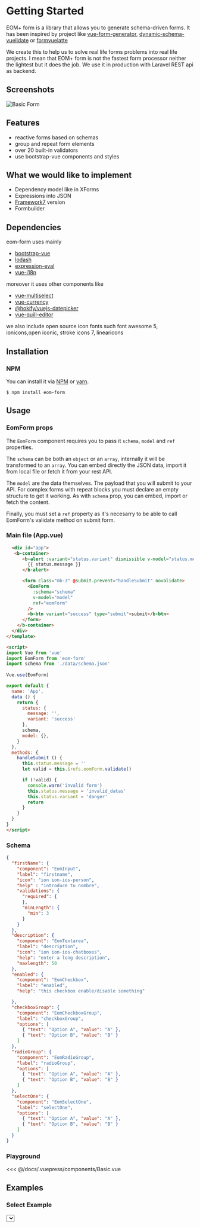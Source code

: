# Getting Started

EOM+ form is a library that allows you to generate schema-driven forms. It has been inspired by project like [vue-form-generator](https://github.com/vue-generators/vue-form-generator), [dynamic-schema-vuelidate](https://github.com/marina-mosti/dynamic-schema-vuelidate) or [formvuelatte](https://formvuelatte.netlify.app/) 

We create this to help us to solve real life forms problems into real life projects. I mean that EOM+ form is not the fastest form processor neither the lightest but
it does the job. We use it in production with Laravel REST api as backend.

## Screenshots

![Basic Form](https://scramatte.github.io/eom-form-docs/eomform1.png)

## Features

*   reactive forms based on schemas
*   group and repeat form elements
*   over 20 built-in validators
*   use bootstrap-vue components and styles

## What we would like to implement

*   Dependency model like in XForms
*   Expressions into JSON
*   [Framework7](https://framework7.io/) version
*   Formbuilder

## Dependencies

eom-form uses mainly 
*   [bootstrap-vue](https://bootstrap-vue.org/)
*   [lodash](https://lodash.com/)
*   [expression-eval](https://github.com/donmccurdy/expression-eval)
*   [vue-i18n](https://kazupon.github.io/vue-i18n/)

moreover it uses other components like
*   [vue-multiselect](https://vue-multiselect.js.org/)
*   [vue-currency](https://dm4t2.github.io/vue-currency-input/)
*   [@hokify/vuejs-datepicker](https://github.com/hokify/vuejs-datepicker)
*   [vue-quill-editor](https://github.com/surmon-china/vue-quill-editor)

we also include open source icon fonts such font awesome 5, ionicons,open iconic, stroke icons 7, linearicons

## Installation

### NPM

You can install it via [NPM](http://npmjs.org/) or [yarn](https://yarnpkg.com/).
```
$ npm install eom-form
```

## Usage

### EomForm props

The `EomForm` component requires you to pass it `schema`, `model` and `ref` properties.
 
The `schema` can be both an `object` or an `array`, internally it will be transformed to an `array`.
You can embed directly the JSON data, import it from local file or fetch it from your rest API.

The `model` are the data themselves. The payload that you will submit to your API. For complex forms with repeat blocks you must declare an empty structure to get it working.
As with `schema` prop, you can embed, import or fetch the content.

Finally, you must set a `ref` property as it's necesarry to be able to call EomForm's validate method on submit form.

### Main file (App.vue)
	
```html <template>
  <div id="app">
   <b-container> 
      <b-alert :variant="status.variant" dismissible v-model="status.message" v-if="status.message">
        {{ status.message }}
      </b-alert>

      <form class="mb-3" @submit.prevent="handleSubmit" novalidate>
        <EomForm
          :schema="schema"
          v-model="model"
          ref="eomForm"
        />
        <b-btn variant="success" type="submit">submit</b-btn>
      </form>
    </b-container>
  </div>
</template>

<script>
import Vue from 'vue'
import EomForm from 'eom-form'
import schema from './data/schema.json'
  
Vue.use(EomForm)

export default {
  name: 'App',
  data () {
    return {
      status: {
        message: '',
        variant: 'success'
      },
      schema,
      model: {},
    }
  },
  methods: {
    handleSubmit () {
      this.status.message = ''
      let valid = this.$refs.eomForm.validate()

      if (!valid) {
        console.warn('invalid form')
        this.status.message = 'invalid_datas'
        this.status.variant = 'danger'
        return
      }
    }
  }
}
</script>
```

### Schema

```json
{
  "firstName": {
    "component": "EomInput",
    "label": "firstname",
    "icon": "ion ion-ios-person",
    "help" : "introduce tu nombre",
    "validations": {
      "required": {
      },
      "minLength": {
        "min": 3
      }
    }
  },
  "description": {
    "component": "EomTextarea",
    "label": "description",
    "icon": "ion ion-ios-chatboxes",
    "help": "enter a long description",
    "maxlength": 50
  },
  "enabled": {
    "component": "EomCheckbox",
    "label": "enabled",
    "help": "this checkbox enable/disable something"

  },
  "checkboxGroup": {
    "component": "EomCheckboxGroup",
    "label": "checkboxGroup",
    "options": [
      { "text": "Option A", "value": "A" },
      { "text": "Option B", "value": "B" }
    ]
  },
  "radioGroup": {
    "component": "EomRadioGroup",
    "label": "radioGroup",
    "options": [
      { "text": "Option A", "value": "A" },
      { "text": "Option B", "value": "B" }
    ]
  },
  "selectOne": {
    "component": "EomSelectOne",
    "label": "selectOne",
    "options": [
      { "text": "Option A", "value": "A" },
      { "text": "Option B", "value": "B" }
    ]
  }
}
```

### Playground 

<SplitTab>
<Basic slot="example"/>
<<< @/docs/.vuepress/components/Basic.vue
</SplitTab>

## Examples

### Select Example

<SplitTab>
<Select slot="example"/>
<<< @/docs/.vuepress/components/Select.vue
</SplitTab>

### Repeat Example
This example show how to have repeatable structure in your form. You can dynamically add/remove row.

<SplitTab>
<Repeat	slot="example"/>
<<< @/docs/.vuepress/components/Repeat.vue
</SplitTab>

### Upload Example

<SplitTab>
<Upload slot="example"/>
<<< @/docs/.vuepress/components/Upload.vue
</SplitTab>

### Validators Example

<SplitTab>
<More slot="example"/>
<<< @/docs/.vuepress/components/More.vue
</SplitTab>

## Components

All components have common properties to setup things like icon or help hint


### EomInput

Create various type inputs such as: text, password, number, url, email, search, range, date and more

```json
{
  "field": {
    "component": "EomInput",
    "label": "my label",
  }
}
```

### EomPasswordChecker

```json
{
  "field": {
    "component": "EomPasswordChecker",
    "label": "my label",
  }
}
```

### EomCurrency

```json
{
  "field": {
    "component": "EomCurrency",
    "label": "my label",
  }
}
```

### EomTextarea

```json
{
  "field": {
    "component": "EomTextarea",
    "label": "my label",
  }
}
```

### EomCheckbox

```json
{
  "field": {
    "component": "EomCheckbox",
    "label": "my label",
  }
}
```

### EomCheckboxGroup

```json
{
  "field": {
    "component": "EomCheckboxGroup",
    "label": "my label",
    "options": [
      { "text": "Option A", "value": "A" },
      { "text": "Option B", "value": "B" }
    ]
  }
}
```

### EomRadioGroup

```json
{
  "field": {
    "component": "EomRadioGroup",
    "label": "my label",
    "options": [
      { "text": "Option A", "value": "A" },
      { "text": "Option B", "value": "B" }
    ] 
  }
}
```

### EomSelect

```json
{
  "field": {
    "component": "EomSelect",
    "label": "my label",
    "options": [
      { "text": "Option A", "value": "A" },
      { "text": "Option B", "value": "B" }
    ]
  }
}
```

### EomDatepicker

```json
{
  "field": {
    "component": "EomFileUpload",
    "label": "my label",
  }
}
```

### EomFileUpload

```json
{
  "field": {
    "component": "EomFileUpload",
    "label": "my label",
  }
}
```


### EomEditor

```json
{
  "field": {
    "component": "EomEditor",
    "label": "my label",
  }
}
```

## Validators

This library comes with over 20 built in validators.

*   minLength:
*   alpha: 
*   alphaNumeric:
*   alphaDash:
*   date:
*   beforeDate:
*   beforeOrIgualDate: 
*   digits: 
*   digitsBetween:
*   endsWith:
*   startsWith:
*   email:
*   url:
*   sameAs:
*   regex:
*   phoneNumber:
*   spanishID: validate spanish personal identity number (CIF,NIF,NIE)
*   iban: validate an IBAN bank account number
*   e164Number: validate a E.164 phone number (e.g. +34968123456)
*   macAddress: validate a mac address (e.g. af:af:af:af:af:af)
*   ip: validate an ipv4 address (e.g. 192.168.1.1)
*   ipV6: validate an ipv6 address (e.g. 2001:1:2:3:4:5:6:7)

## Contribution

We need hands. Please send pull requests improving the usage and fixing bugs, improving documentation and providing better examples, or providing some testing.
